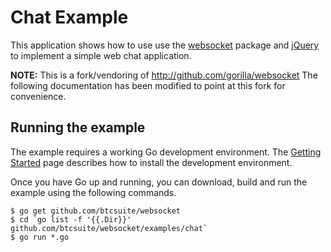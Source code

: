 # Chat Example

This application shows how to use use the
[websocket](https://github.com/btcsuite/websocket) package and
[jQuery](http://jquery.com) to implement a simple web chat application.

**NOTE:** This is a fork/vendoring of http://github.com/gorilla/websocket
The following documentation has been modified to point at this fork for
convenience.

## Running the example

The example requires a working Go development environment. The [Getting
Started](http://golang.org/doc/install) page describes how to install the
development environment.

Once you have Go up and running, you can download, build and run the example
using the following commands.

    $ go get github.com/btcsuite/websocket
    $ cd `go list -f '{{.Dir}}' github.com/btcsuite/websocket/examples/chat`
    $ go run *.go

